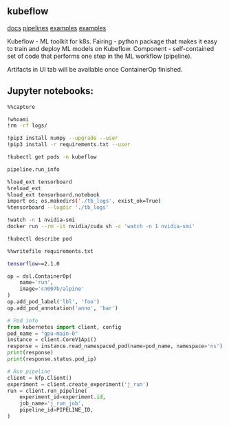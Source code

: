 kubeflow
-

[docs](https://www.kubeflow.org/docs/)
[pipelines](https://www.kubeflow.org/docs/pipelines/sdk/sdk-overview/)
[examples](https://github.com/kubeflow/pipelines/)
[examples](https://github.com/kubeflow/examples)

Kubeflow - ML toolkit for k8s.
Fairing - python package that makes it easy to train and deploy ML models on Kubeflow.
Component - self-contained set of code that performs one step in the ML workflow (pipeline).

Artifacts in UI tab will be available once ContainerOp finished.

## Jupyter notebooks:

````sh
%%capture

!whoami
!rm -rf logs/

!pip3 install numpy --upgrade --user
!pip3 install -r requirements.txt --user

!kubectl get pods -n kubeflow

pipeline.run_info

%load_ext tensorboard
%reload_ext
%load_ext tensorboard.notebook
import os; os.makedirs('./tb_logs', exist_ok=True)
%tensorboard --logdir './tb_logs'

!watch -n 1 nvidia-smi
docker run --rm -it nvidia/cuda sh -c 'watch -n 1 nvidia-smi'

!kubectl describe pod
````

````sh
%%writefile requirements.txt

tensorflow==2.1.0
````

````py
op = dsl.ContainerOp(
    name='run',
    image='cn007b/alpine'
)
op.add_pod_label('lbl', 'foo')
op.add_pod_annotation('anno', 'bar')

# Pod info
from kubernetes import client, config
pod_name = "gpu-main-0"
instance = client.CoreV1Api()
response = instance.read_namespaced_pod(name=pod_name, namespace='ns')
print(response)
print(response.status.pod_ip)

# Run pipeline
client = kfp.Client()
experiment = client.create_experiment('j_run')
run = client.run_pipeline(
    experiment_id=experiment.id,
    job_name='j_run_job',
    pipeline_id=PIPELINE_ID,
)

````
